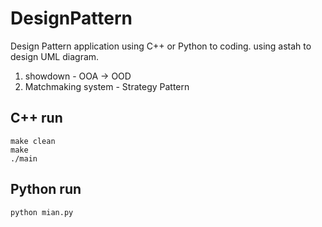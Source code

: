 # DesignPattern

Design Pattern application
using C++ or Python to coding.
using astah to design UML diagram.

1. showdown - OOA -> OOD
2. Matchmaking system - Strategy Pattern

## C++ run
```
make clean
make
./main
```

## Python run
```
python mian.py
```
